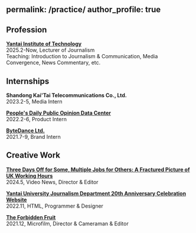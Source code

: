permalink: /practice/
author_profile: true
---
Profession
---
[**Yantai Institute of Technology**]('https://www.yitsd.edu.cn/')  
2025.2-Now, Lecturer of Journalism  
Teaching: Introduction to Journalism & Communication, Media Convergence, News Commentary, etc.  

Internships
---
**Shandong Kai'Tai Telecommunications Co., Ltd.**  
2023.2-5, Media Intern  

[**People's Daily Public Opinion Data Center**]('https://www.peopleonline.cn/')  
2022.2-6, Product Intern

[**ByteDance Ltd.**]('https://www.bytedance.com/en/')  
2021.7-9, Brand Intern

Creative Work
---
<a href="https://lv7w5nvrr9.feishu.cn/file/XWrfbEhKfoY6Ecxx913cmQ5hnMb">**Three Days Off for Some, Multiple Jobs for Others: A Fractured Picture of UK Working Hours**</a>  
2024.5, Video News, Director & Editor  

<a href="https://sportclass2022.github.io/%E9%A6%96%E9%A1%B5.html">**Yantai University Journalism Department 20th Anniversary Celebration Website**</a>  
2022.11, HTML, Programmer & Designer  

<a href="https://www.youtube.com/watch?v=vgI8NNoEids&t=76s">**The Forbidden Fruit**</a>  
2021.12, Microfilm, Director & Cameraman & Editor  
